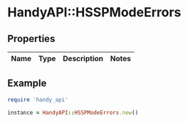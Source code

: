 # HandyAPI::HSSPModeErrors

## Properties

| Name | Type | Description | Notes |
| ---- | ---- | ----------- | ----- |

## Example

```ruby
require 'handy_api'

instance = HandyAPI::HSSPModeErrors.new()
```

